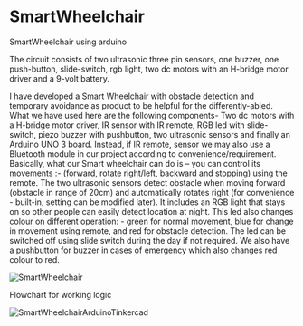 # SmartWheelchair
SmartWheelchair using arduino

The circuit consists of two ultrasonic three pin sensors, one buzzer, one push-button, slide-switch, rgb light, two dc motors with an H-bridge motor driver and a 9-volt battery.

I have developed a Smart Wheelchair with obstacle detection and temporary avoidance 
as product to be helpful for the differently-abled. 
What we have used here are the following components- Two dc motors with a H-bridge 
motor driver, IR sensor with IR remote, RGB led with slide-switch, piezo buzzer with 
pushbutton, two ultrasonic sensors and finally an Arduino UNO 3 board. 
Instead, if IR remote, sensor we may also use a Bluetooth module in our project according 
to convenience/requirement. 
Basically, what our Smart wheelchair can do is – you can control its movements :-
(forward, rotate right/left, backward and stopping) using the remote. 
The two ultrasonic sensors detect obstacle when moving forward (obstacle in range of 
20cm) and automatically rotates right (for convenience - built-in, setting can be modified 
later).
It includes an RGB light that stays on so other people can easily detect location at night. 
This led also changes colour on different operation: -
green for normal movement, blue for change in movement using remote, and red for 
obstacle detection.
The led can be switched off using slide switch during the day if not required. 
We also have a pushbutton for buzzer in cases of emergency which also changes red 
colour to red. 

![SmartWheelchair](https://user-images.githubusercontent.com/51722099/117536510-fa4d3680-b018-11eb-8ebb-cd107a0c3691.png)


Flowchart for working logic

![SmartWheelchairArduinoTinkercad](https://user-images.githubusercontent.com/51722099/117581759-1e457080-b11c-11eb-965c-2e3002ebfbdf.png)
